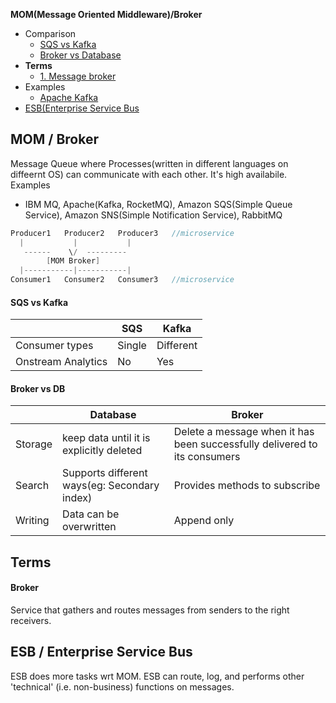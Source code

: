 **MOM(Message Oriented Middleware)/Broker**
- Comparison
  - [SQS vs Kafka](#vs1)
  - [Broker vs Database](#vs2)
- **Terms**
  - [1. Message broker](#mb)
- Examples
  - [Apache Kafka](Apache_Kafka)
- [ESB(Enterprise Service Bus](#esb)

## MOM / Broker
Message Queue where Processes(written in different languages on diffeernt OS) can communicate with each other. It's high availabile. Examples
  - IBM MQ, Apache(Kafka, RocketMQ), Amazon SQS(Simple Queue Service), Amazon SNS(Simple Notification Service), RabbitMQ
```c
Producer1   Producer2   Producer3   //microservice
  |           |           |
   ------    \/  ---------
        [MOM Broker]
  |-----------|-----------|
Consumer1   Consumer2   Consumer3   //microservice
```

<a name=vs1></a>
#### SQS vs Kafka
||SQS|Kafka|
|---|---|---|
|Consumer types|Single|Different|
|Onstream Analytics|No|Yes|

<a name=vs2></a>
#### Broker vs DB
||Database|Broker|
|---|---|---|
|Storage|keep data until it is explicitly deleted|Delete a message when it has been successfully delivered to its consumers|
|Search|Supports different ways(eg: Secondary index)|Provides methods to subscribe|
|Writing|Data can be overwritten|Append only|

## Terms
<a name=mb></a>
#### Broker
Service that gathers and routes messages from senders to the right receivers.

<a name=esb></a>
## ESB / Enterprise Service Bus
ESB does more tasks wrt MOM. ESB can route, log, and performs other 'technical' (i.e. non-business) functions on messages. 
